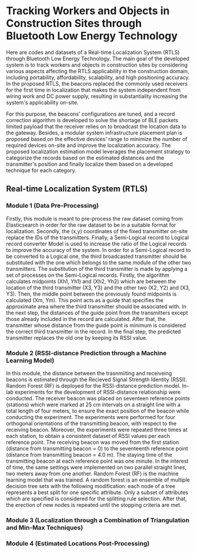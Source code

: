 # Tracking Workers and Objects in Construction Sites through Bluetooth Low Energy Technology
Here are codes and datasets of a Real-time Localization System (RTLS) through Bluetooth Low Energy Technology.
The main goal of the developed system is to track workers and objects in construction sites by considering various aspects affecting the RTLS applicability in the construction domain, including portability, affordability, scalability, and high positioning accuracy. In the proposed RTLS, the beacons replaced the commonly used receivers for the first time in localization that makes the system independent from wiring work and DC power supply, resulting in substantiality increasing the system's applicability on-site.

For this purpose, the beacons’ configurations are tuned, and a record correction algorithm is developed to solve the shortage of BLE packets limited payload that the receiver relies on to broadcast the location data to the gateway. Besides, a modular system infrastructure placement plan is proposed based on the effective devices' range to minimize the number of required devices on-site and improve the localization accuracy. The proposed localization estimation model leverages the placement strategy to categorize the records based on the estimated distances and the transmitter's position and finally localize them based on a developed technique for each category.

## Real-time Localization System (RTLS)

### Module 1 (Data Pre-Processing)
Firstly, this module is meant to pre-process the raw dataset coming from Elasticsearch in order for the raw dataset to be in a suitable format for localization. Secondly, the (x,y) coordinates of the fixed transmitter on-site replace the IDs of the transmitters. Finally, a Semi-Logical record to Logical record converter Model is used to increase the ratio of the Logical records to improve the accuracy of the system. In order for a Semi-Logical record to be converted to a Logical one, the third broadcasted transmitter should be substituted with the one which belongs to the same module of the other two transmitters. The substitution of the third transmitter is made by applying a set of processes on the Semi-Logical records. Firstly, the algorithm calculates midpoints (Xh1, Yh1) and (Xh2, Yh2) which are between the location of the third transmitter (X3, Y3) and the other two (X2, Y2) and (X3, Y3). Then, the middle point between the previously found midpoints is calculated (Xm, Ym). This point acts as a guide that specifies the approximate area where the third transmitter should be associated with. In the next step, the distances of the guide point from the transmitters except those already included in the record are calculated. After that, the transmitter whose distance from the guide point is minimum is considered the correct third transmitter in the record. In the final step, the predicted transmitter replaces the old one by keeping its RSSI value.

### Module 2 (RSSI-distance Prediction through a Machine Learning Model)
In this module, the distance between the trasnmiiting and receiveing beacons is estimated through the Recieved Signal Strength Identity (RSSI). Random Forest (RF) is deployed for the RSSI-distance prediction model. In-lab experiments for the development of RSSI-distance relationship were conducted. The receiver beacon was placed on seventeen reference points (stations) which were marked at 25 cm intervals on a straight line with a total length of four meters, to ensure the exact position of the beacon while conducting the experiment. The experiments were performed for four orthogonal orientations of the transmitting beacon, with respect to the receiving beacon. Moreover, the experiments were repeated three times at each station, to obtain a consistent dataset of RSSI values per each reference point. The receiving beacon was moved from the first station (distance from transmitting beacon = 0) to the seventeenth reference point (distance from transmitting beacon = 4.0 m). The staying time of the transmitting beacon at each reference point was one minute. In the interest of time, the same settings were implemented on two parallel straight lines, two meters away from one another. Random Forest (RF) is the machine learning model that was trained. A random forest is an ensemble of multiple decision tree sets with the following modification: each node of a tree represents a best split for one specific attribute. Only a subset of attributes which are specified is considered for the splitting rule selection. After that, the erection of new nodes is repeated until the stopping criteria are met.

### Module 3 (Localization through a Combination of Triangulation and Min-Max Techniques)

### Module 4 (Estimated Locations Post-Processing)

